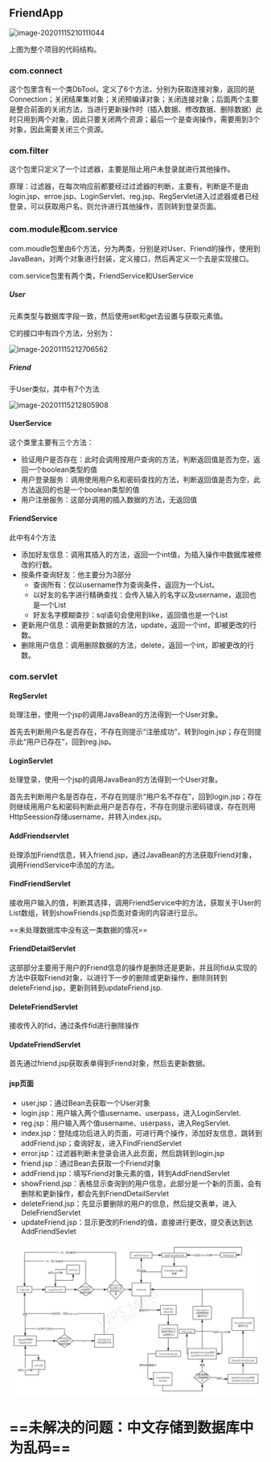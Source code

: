 ## FriendApp

![image-20201115210111044](C:%5CUsers%5CTan%5CAppData%5CRoaming%5CTypora%5Ctypora-user-images%5Cimage-20201115210111044.png)

上图为整个项目的代码结构。



### com.connect

这个包里含有一个类DbTool，定义了6个方法，分别为获取连接对象，返回的是Connection；关闭结果集对象；关闭预编译对象；关闭连接对象；后面两个主要是整合前面的关闭方法，当进行更新操作时（插入数据、修改数据、删除数据）此时只用到两个对象，因此只要关闭两个资源；最后一个是查询操作，需要用到3个对象，因此需要关闭三个资源。



### com.filter

这个包里只定义了一个过滤器，主要是阻止用户未登录就进行其他操作。

原理：过滤器，在每次响应前都要经过过滤器的判断，主要有，判断是不是由login.jsp、erroe.jsp、LoginServlet、reg.jsp、RegServlet进入过滤器或者已经登录，可以获取用户名，则允许进行其他操作，否则转到登录页面。



### com.module和com.service

com.moudle包里由6个方法，分为两类，分别是对User、Friend的操作，使用到JavaBean，对两个对象进行封装，定义接口，然后再定义一个去是实现接口。

com.service包里有两个类，FriendService和UserService

##### User

元素类型与数据库字段一致，然后使用set和get去设置与获取元素值。

它的接口中有四个方法，分别为：

![image-20201115212706562](C:%5CUsers%5CTan%5CAppData%5CRoaming%5CTypora%5Ctypora-user-images%5Cimage-20201115212706562.png)



##### Friend

于User类似，其中有7个方法

![image-20201115212805908](C:%5CUsers%5CTan%5CAppData%5CRoaming%5CTypora%5Ctypora-user-images%5Cimage-20201115212805908.png)



#### UserService

这个类里主要有三个方法：

- 验证用户是否存在：此时会调用按用户查询的方法，判断返回值是否为空，返回一个boolean类型的值
- 用户登录服务：调用使用用户名和密码查找的方法，判断返回值是否为空，此方法返回的也是一个boolean类型的值
- 用户注册服务：这部分调用的插入数据的方法，无返回值



#### FriendService

此中有4个方法

- 添加好友信息：调用其插入的方法，返回一个int值，为插入操作中数据库被修改的行数。
- 按条件查询好友：他主要分为3部分
  - 查询所有：仅以username作为查询条件，返回为一个List。
  - 以好友的名字进行精确查找：会传入输入的名字以及username，返回也是一个List
  - 好友名字模糊查抄：sql语句会使用到like，返回值也是一个List
- 更新用户信息：调用更新数据的方法，update，返回一个int，即被更改的行数。
- 删除用户信息：调用删除数据的方法，delete，返回一个int，即被更改的行数。



### com.servlet

#### RegServlet

处理注册，使用一个jsp的调用JavaBean的方法得到一个User对象。

首先去判断用户名是否存在，不存在则提示“注册成功”，转到login.jsp；存在则提示此“用户已存在”，回到reg.jsp。

#### LoginServlet

处理登录，使用一个jsp的调用JavaBean的方法得到一个User对象。

首先去判断用户名是否存在，不存在则提示“用户名不存在”，回到login.jsp；存在则继续用用户名和密码判断此用户是否存在，不存在则提示密码错误，存在则用HttpSeession存储username，并转入index.jsp。



#### AddFriendservlet

处理添加Friend信息，转入friend.jsp，通过JavaBean的方法获取Friend对象，调用FriendService中添加的方法。



#### FindFriendServlet

接收用户输入的值，判断其选择，调用FriendService中的方法，获取关于User的List数组，转到showFriends.jsp页面对查询的内容进行显示。



==未处理数据库中没有这一类数据的情况==



#### FriendDetailServlet

这部部分主要用于用户的Friend信息的操作是删除还是更新，并且同fid从实现的方法中获取Friend对象，以进行下一步的删除或更新操作，删除则转到deleteFriend.jsp，更新则转到updateFriend.jsp.



#### DeleteFriendServlet

接收传入的fid，通过条件fid进行删除操作



#### UpdateFriendServlet

首先通过friend.jsp获取表单得到Friend对象，然后去更新数据。



#### jsp页面

- user.jsp：通过Bean去获取一个User对象
- login.jsp：用户输入两个值username、userpass，进入LoginServlet.
- reg.jsp：用户输入两个值username、userpass，进入RegServlet.
- index.jsp：登陆成功后进入的页面，可进行两个操作，添加好友信息，跳转到addFriend.jsp；查询好友，进入FindFriendServlet
- error.jsp：过滤器判断未登录会进入此页面，然后跳转到login.jsp
- friend.jsp：通过Bean去获取一个Friend对象
- addFriend.jsp：填写Friend对象元素的值，转到AddFriendServlet
- showFriend.jsp：表格显示查询到的用户信息，此部分是一个新的页面，会有删除和更新操作，都会先到FriendDetailServlet
- deleteFriend.jsp：先显示要删除的用户的信息，然后提交表单，进入DeleFriendServlet
- updateFriend.jsp：显示更改的Friend的值，直接进行更改，提交表达到达AddFriendSevlet



![FriendApp](FriendApp.png)





# ==未解决的问题：中文存储到数据库中为乱码==






